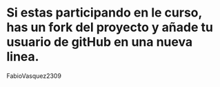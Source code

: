 # Si estas participando en le curso, has un fork del proyecto y añade tu usuario de gitHub en una nueva linea.
FabioVasquez2309
